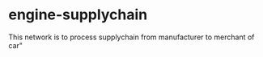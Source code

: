 # engine-supplychain

This network is to process supplychain from manufacturer to merchant of car&#34;
